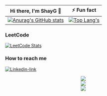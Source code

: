 |                                                                                     Hi there, I'm ShayG 👋                                                                                      |                                                                                                    ⚡ Fun fact                                                                                                    |
|:----------------------------------------------------------------------------------------------------------------------------------------------------------------------------------------------:|:----------------------------------------------------------------------------------------------------------------------------------------------------------------------------------------------------------------:|
| [![Anurag's GitHub stats](https://github-readme-stats.vercel.app/api?username=ShayGali&show_icons=true&count_private=true&card_width=500)](https://github.com/anuraghazra/github-readme-stats) | [![Top Lang's](https://github-readme-stats.vercel.app/api/top-langs/?username=ShayGali&hide=jupyter%20notebook&layout=compact&langs_count=6&card_width=450)](https://github.com/anuraghazra/github-readme-stats) |

### LeetCode

[![LeetCode Stats](https://leetcard.jacoblin.cool/shaygali?&theme=unicorn&hide=ranking&ext=skills)](https://leetcode.com/ShayGali/)

### How to reach me

[![Linkedin-link](https://img.shields.io/badge/linkedin%20-%230077B5.svg?&style=for-the-badge&logo=linkedin&logoColor=white)](https://www.linkedin.com/in/shay-gali)

<p align="center">
  <a href="https://skillicons.dev">
    <img src="https://skillicons.dev/icons?i=java,kotlin,js,ts,nodejs,py,go,cs,html,css" />
    <br>
    <img src="https://skillicons.dev/icons?i=express,react,redux,angular,androidstudio,spring,firebase,postgres,mongodb,mysql,sqlite" />
    <br>
    <img src="https://skillicons.dev/icons?i=,git,github,md,idea,vscode,postman,linux," />
  </a>
</p>

